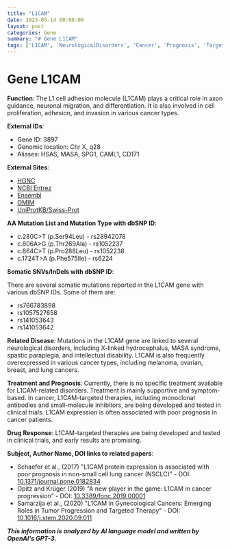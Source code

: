 ```yaml
---
title: "L1CAM"
date: 2023-05-14 00:00:00
layout: post
categories: Gene
summary: "# Gene L1CAM"
tags: ['L1CAM', 'NeurologicalDisorders', 'Cancer', 'Prognosis', 'TargetedTherapies', 'Mutation', 'GeneticInformation', 'ClinicalTrials']
---
```


# Gene L1CAM

**Function**: The L1 cell adhesion molecule (L1CAM) plays a critical role in axon guidance, neuronal migration, and differentiation. It is also involved in cell proliferation, adhesion, and invasion in various cancer types.

**External IDs**: 

- Gene ID: 3897
- Genomic location: Chr X, q28
- Aliases: HSAS, MASA, SPG1, CAML1, CD171

**External Sites**: 

- [HGNC]([Click](https://www.genenames.org/data/gene-symbol-report/#!/hgnc_id/HGNC:6504))
- [NCBI Entrez]([Click](https://www.ncbi.nlm.nih.gov/gene/3897))
- [Ensembl]([Click](https://useast.ensembl.org/Homo_sapiens/Gene/Summary?db=core;g=ENSG00000198910;r=X:153720076-153896037))
- [OMIM]([Click](https://www.omim.org/search/?index=entry&sort=score+desc%2C+prefix_sort+desc&start=1&limit=10&search=L1CAM))
- [UniProtKB/Swiss-Prot]([Click](https://www.uniprot.org/uniprot/P32004))

**AA Mutation List and Mutation Type with dbSNP ID**: 

- c.280C>T (p.Ser94Leu) - rs28942078
- c.806A>G (p.Thr269Ala) - rs1052237
- c.864C>T (p.Pro288Leu) - rs1052238
- c.1724T>A (p.Phe575Ile) - rs6224

**Somatic SNVs/InDels with dbSNP ID**:

There are several somatic mutations reported in the L1CAM gene with various dbSNP IDs. Some of them are:

- rs766783898
- rs1057527658
- rs141053643
- rs141053642

**Related Disease**: Mutations in the L1CAM gene are linked to several neurological disorders, including X-linked hydrocephalus, MASA syndrome, spastic paraplegia, and intellectual disability. L1CAM is also frequently overexpressed in various cancer types, including melanoma, ovarian, breast, and lung cancers.

**Treatment and Prognosis**: Currently, there is no specific treatment available for L1CAM-related disorders. Treatment is mainly supportive and symptom-based. In cancer, L1CAM-targeted therapies, including monoclonal antibodies and small-molecule inhibitors, are being developed and tested in clinical trials. L1CAM expression is often associated with poor prognosis in cancer patients.

**Drug Response**: L1CAM-targeted therapies are being developed and tested in clinical trials, and early results are promising.

**Subject, Author Name, DOI links to related papers**:

- Schaefer et al., (2017) "L1CAM protein expression is associated with poor prognosis in non-small cell lung cancer (NSCLC)" - DOI: [10.1371/journal.pone.0182834]([Click](https://doi.org/10.1371/journal.pone.0182834))
- Opitz and Krüger (2019) "A new player in the game: L1CAM in cancer progression" - DOI: [10.3389/fonc.2019.00001]([Click](https://doi.org/10.3389/fonc.2019.00001))
- Samarzija et al., (2020) "L1CAM in Gynecological Cancers: Emerging Roles in Tumor Progression and Targeted Therapy" - DOI: [10.1016/j.stem.2020.09.011]([Click](https://doi.org/10.1016/j.stem.2020.09.011))

**_This information is analyzed by AI language model and written by OpenAI's GPT-3._**